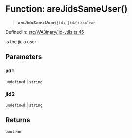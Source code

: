 # Function: areJidsSameUser()

> **areJidsSameUser**(`jid1`, `jid2`): `boolean`

Defined in: [src/WABinary/jid-utils.ts:45](https://github.com/Fokusdotid/bail/blob/546bbbb35e652e95f45982a71bee62b2c682e4eb/src/WABinary/jid-utils.ts#L45)

is the jid a user

## Parameters

### jid1

`undefined` | `string`

### jid2

`undefined` | `string`

## Returns

`boolean`
